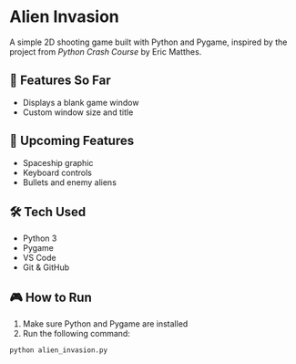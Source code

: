 # Alien Invasion

A simple 2D shooting game built with Python and Pygame, inspired by the project from *Python Crash Course* by Eric Matthes.

## 🚀 Features So Far

- Displays a blank game window
- Custom window size and title

## 📌 Upcoming Features

- Spaceship graphic
- Keyboard controls
- Bullets and enemy aliens

## 🛠️ Tech Used

- Python 3
- Pygame
- VS Code
- Git & GitHub

## 🎮 How to Run

1. Make sure Python and Pygame are installed
2. Run the following command:
```bash
python alien_invasion.py
